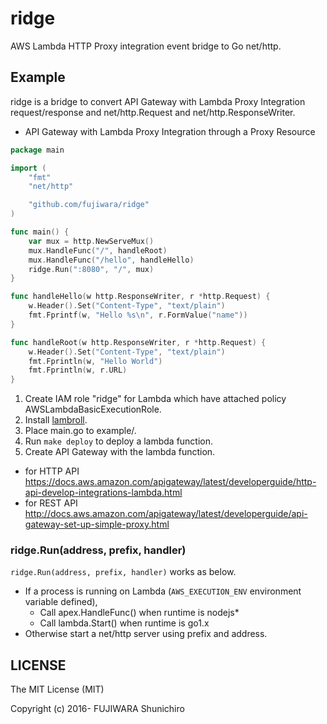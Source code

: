 # ridge

AWS Lambda HTTP Proxy integration event bridge to Go net/http.

## Example

ridge is a bridge to convert API Gateway with Lambda Proxy Integration request/response and net/http.Request and net/http.ResponseWriter.

- API Gateway with Lambda Proxy Integration through a Proxy Resource

```go
package main

import (
	"fmt"
	"net/http"

	"github.com/fujiwara/ridge"
)

func main() {
	var mux = http.NewServeMux()
	mux.HandleFunc("/", handleRoot)
	mux.HandleFunc("/hello", handleHello)
	ridge.Run(":8080", "/", mux)
}

func handleHello(w http.ResponseWriter, r *http.Request) {
	w.Header().Set("Content-Type", "text/plain")
	fmt.Fprintf(w, "Hello %s\n", r.FormValue("name"))
}

func handleRoot(w http.ResponseWriter, r *http.Request) {
	w.Header().Set("Content-Type", "text/plain")
	fmt.Fprintln(w, "Hello World")
	fmt.Fprintln(w, r.URL)
}
```

1. Create IAM role "ridge" for Lambda which have attached policy AWSLambdaBasicExecutionRole.
1. Install [lambroll](https://github.com/fujiwara/lambroll).
1. Place main.go to example/.
1. Run `make deploy` to deploy a lambda function.
1. Create API Gateway with the lambda function.
  - for HTTP API https://docs.aws.amazon.com/apigateway/latest/developerguide/http-api-develop-integrations-lambda.html
  - for REST API http://docs.aws.amazon.com/apigateway/latest/developerguide/api-gateway-set-up-simple-proxy.html

### ridge.Run(address, prefix, handler)

`ridge.Run(address, prefix, handler)` works as below.

- If a process is running on Lambda (`AWS_EXECUTION_ENV` environment variable defined),
  - Call apex.HandleFunc() when runtime is nodejs*
  - Call lambda.Start() when runtime is go1.x
- Otherwise start a net/http server using prefix and address.

## LICENSE

The MIT License (MIT)

Copyright (c) 2016- FUJIWARA Shunichiro
